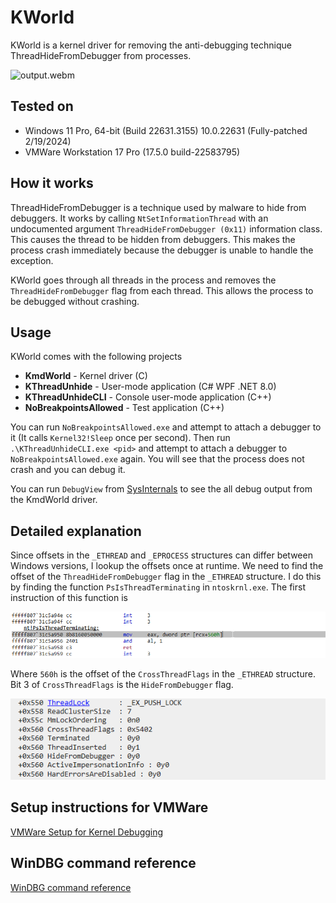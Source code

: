 # KWorld

KWorld is a kernel driver for removing the anti-debugging technique ThreadHideFromDebugger from processes.

![output.webm](https://github.com/colinsenner/KWorld/assets/13701799/348c2711-4cda-452a-b4e5-29e2737a33e7)

## Tested on

* Windows 11 Pro, 64-bit (Build 22631.3155) 10.0.22631 (Fully-patched 2/19/2024)
* VMWare Workstation 17 Pro (17.5.0 build-22583795)

## How it works

ThreadHideFromDebugger is a technique used by malware to hide from debuggers. It works by calling `NtSetInformationThread` with an undocumented argument `ThreadHideFromDebugger (0x11)` information class. This causes the thread to be hidden from debuggers. This makes the process crash immediately because the debugger is unable to handle the exception. 

KWorld goes through all threads in the process and removes the `ThreadHideFromDebugger` flag from each thread. This allows the process to be debugged without crashing.

## Usage

KWorld comes with the following projects

* **KmdWorld** - Kernel driver (C)
* **KThreadUnhide** - User-mode application (C# WPF .NET 8.0)
* **KThreadUnhideCLI** - Console user-mode application (C++)
* **NoBreakpointsAllowed** - Test application (C++)

You can run `NoBreakpointsAllowed.exe` and attempt to attach a debugger to it (It calls `Kernel32!Sleep` once per second). Then run `.\KThreadUnhideCLI.exe <pid>` and attempt to attach a debugger to `NoBreakpointsAllowed.exe` again. You will see that the process does not crash and you can debug it. 

You can run `DebugView` from [SysInternals](https://learn.microsoft.com/en-us/sysinternals/downloads/debugview) to see the all debug output from the KmdWorld driver.

## Detailed explanation

Since offsets in the `_ETHREAD` and `_EPROCESS` structures can differ between Windows versions, I lookup the offsets once at runtime. We need to find the offset of the `ThreadHideFromDebugger` flag in the `_ETHREAD` structure. I do this by finding the function `PsIsThreadTerminating` in `ntoskrnl.exe`. The first instruction of this function is 

![PsIsThreadTerminating](images/PsIsThreadTerminating.png)

Where `560h` is the offset of the `CrossThreadFlags` in the `_ETHREAD` structure. Bit 3 of `CrossThreadFlags` is the `HideFromDebugger` flag.

![CrossThreadFlags](images/CrossThreadFlags.png)

## Setup instructions for VMWare

[VMWare Setup for Kernel Debugging](SETUP.md)

## WinDBG command reference

[WinDBG command reference](WINDBG.md)
